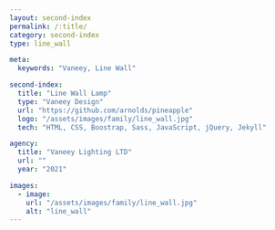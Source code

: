 ```yaml
---
layout: second-index
permalink: /:title/
category: second-index
type: line_wall

meta:
  keywords: "Vaneey, Line Wall"

second-index:
  title: "Line Wall Lamp"
  type: "Vaneey Design"
  url: "https://github.com/arnolds/pineapple"
  logo: "/assets/images/family/line_wall.jpg"
  tech: "HTML, CSS, Boostrap, Sass, JavaScript, jQuery, Jekyll"

agency:
  title: "Vaneey Lighting LTD"
  url: ""
  year: "2021"

images:
  - image:
    url: "/assets/images/family/line_wall.jpg"
    alt: "line_wall"
---
```

